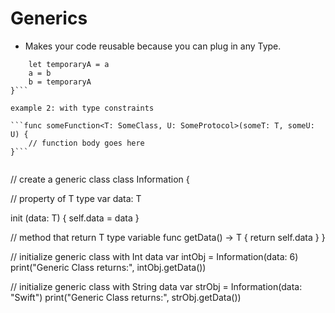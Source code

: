 # Generics

- Makes your code reusable because you can plug in any Type.

``` func swapTwoValues<T>(_ a: inoutT, _ b: inout T) {
    let temporaryA = a
    a = b
    b = temporaryA
}```

example 2: with type constraints

```func someFunction<T: SomeClass, U: SomeProtocol>(someT: T, someU: U) {
    // function body goes here
}```


```
// create a generic class
class Information<T> {

  // property of T type
  var data: T

  init (data: T) {
    self.data = data
  }

  // method that return T type variable
  func getData() -> T {
    return self.data
  }
}

// initialize generic class with Int data
var intObj = Information<Int>(data: 6)
print("Generic Class returns:", intObj.getData())

// initialize generic class with String data
var strObj = Information<String>(data: "Swift")
print("Generic Class returns:", strObj.getData())
```